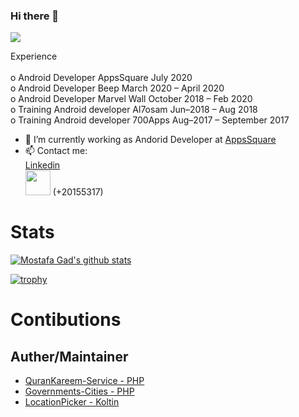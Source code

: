### Hi there 👋
![](https://komarev.com/ghpvc/?username=MostafaGad1911)

 Experience  <br /> <br />
         o Android Developer  AppsSquare              July 2020 <br />
         o Android Developer Beep                  March 2020 – April 2020 <br />
         o Android Developer Marvel Wall          October 2018 – Feb 2020  <br />
         o Training  Android developer  Al7osam    Jun–2018 – Aug 2018  <br />
         o Training Android developer  700Apps     Aug–2017 – September 2017 <br />

- 🔭 I’m currently working as Andorid Developer at [AppsSquare](https://www.facebook.com/appssquare)
- 📫 Contact me: <br /> 
              [Linkedin](https://www.linkedin.com/in/mostafa-gad-760a48140/)  <br />
               <img src="https://user-images.githubusercontent.com/25991597/111168979-3fba2e00-85ab-11eb-9189-121d72c14101.png" width="40" height="40" /> (+20155317)

# Stats 
[![Mostafa Gad's github stats](https://github-readme-stats.vercel.app/api?username=MostafaGad1911)](https://github.com/anuraghazra/github-readme-stats)


[![trophy](https://github-profile-trophy.vercel.app/?username=MostafaGad1911)](https://github.com/MahmoudMabrok/github-profile-trophy)


# Contibutions 
## Auther/Maintainer
- [QuranKareem-Service - PHP](https://github.com/MostafaGad1911/QuranKareem-Service)
- [Governments-Cities - PHP](https://github.com/MostafaGad1911/Governments-Cities)
- [LocationPicker - Koltin](https://github.com/MostafaGad1911/LocationPicker)

